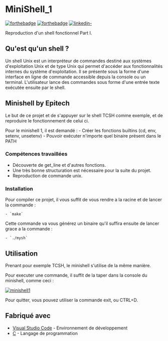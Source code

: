 # MiniShell_1

[![forthebadge](http://forthebadge.com/images/badges/built-with-love.svg)](https://github.com/Gaetandrt)  [![forthebadge](https://forthebadge.com/images/badges/made-with-c.svg)](https://fr.wikipedia.org/wiki/C_(langage))  [![linkedin-](https://user-images.githubusercontent.com/91087072/175767199-5ecadc72-20a2-42dc-a24f-3a601bba5ddb.svg)](https://www.linkedin.com/in/gaetan-darrort/)

Reproduction d'un shell fonctionnel Part I.

## Qu'est qu'un shell ?

Un shell Unix est un interpréteur de commandes destiné aux systèmes d'exploitation Unix et de type Unix qui permet d'accéder aux fonctionnalités internes du système d'exploitation. Il se présente sous la forme d'une interface en ligne de commande accessible depuis la console ou un terminal. L'utilisateur lance des commandes sous forme d'une entrée texte exécutée ensuite par le shell.

## Minishell by Epitech

Le but de ce projet et de s'appuyer sur le shell TCSH comme exemple, et de reproduire le fonctionnement de celui ci.

Pour le minishell 1, il est demandé :
    - Créer les fonctions builtins (cd, env, setenv, unsetenv)
    - Pouvoir exécuter n'importe quel binaire présent dans le PATH

### Compétences travaillées

- Découverte de get_line et d'autres fonctions.
- Une très bonne structuration est nécessaire pour la suite du projet.
- Reproduction de commande unix.

### Installation

Pour compiler ce projet, il vous suffit de vous rendre a la racine et de lancer la commande :

    - `make`

Cette commande va vous générez un binaire qu'il suffira ensuite de lancer grace a la commande :

    - `./mysh`

## Utilisation

Prenant pour exemple TCSH, le minishell s'utilise de la même manière.

Pour executer une commande, il suffit de la taper dans la console du minishell, comme ceci :

[![minishell1](https://user-images.githubusercontent.com/91087072/175777049-fb0833cb-6c2a-4756-94a7-b057bcdcac18.png)](https://user-images.githubusercontent.com/91087072/175777049-fb0833cb-6c2a-4756-94a7-b057bcdcac18.png)


Pour quitter, vous pouvez utiliser la commande exit, ou CTRL+D.

## Fabriqué avec

* [Visual Studio Code](https://code.visualstudio.com/) - Environnement de développement
* [C](https://fr.wikipedia.org/wiki/C_(langage)) - Langage de programmation
